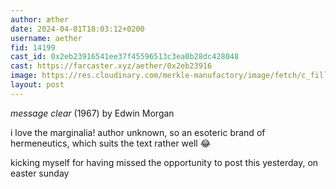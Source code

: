```yaml
---
author: æther
date: 2024-04-01T18:03:12+0200
username: aether
fid: 14199
cast_id: 0x2eb23916541ee37f45596513c3ea0b28dc428048
cast: https://farcaster.xyz/aether/0x2eb23916
image: https://res.cloudinary.com/merkle-manufactory/image/fetch/c_fill,f_jpg/https%3A%2F%2Fi.imgur.com%2FCnsIXot.jpeg
layout: post
---
```


_message clear_ (1967) by Edwin Morgan

i love the marginalia!
author unknown, so an esoteric brand of hermeneutics,
which suits the text rather well 😂

kicking myself for having missed the opportunity to
post this yesterday, on easter sunday

<img src='https://res.cloudinary.com/merkle-manufactory/image/fetch/c_fill,f_jpg/https%3A%2F%2Fi.imgur.com%2FCnsIXot.jpeg' alt='' referrerpolicy='no-referrer'/>
